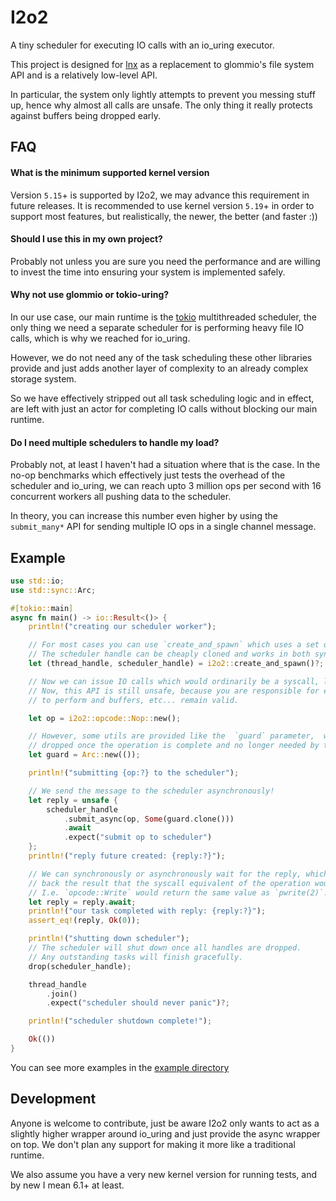 # I2o2

A tiny scheduler for executing IO calls with an io_uring executor.

This project is designed for [lnx](https://github.com/lnx-search/lnx) as a replacement to glommio's file system API
and is a relatively low-level API.

In particular, the system only lightly attempts to prevent you messing stuff up, hence why almost all calls
are unsafe. The only thing it really protects against buffers being dropped early.

## FAQ

#### What is the minimum supported kernel version

Version `5.15`+ is supported by I2o2, we may advance this requirement in future releases.
It is recommended to use kernel version `5.19`+ in order to support most features, but realistically,
the newer, the better (and faster :))

#### Should I use this in my own project?

Probably not unless you are sure you need the performance and are willing to invest the time into ensuring your
system is implemented safely.

#### Why not use glommio or tokio-uring?

In our use case, our main runtime is the [tokio](https://tokio.rs/) multithreaded scheduler, the only thing we
need a separate scheduler for is performing heavy file IO calls, which is why we reached for io_uring.

However, we do not need any of the task scheduling these other libraries provide and just adds another 
layer of complexity to an already complex storage system. 

So we have effectively stripped out all task scheduling logic and in effect, are left with just an actor for
completing IO calls without blocking our main runtime.

#### Do I need multiple schedulers to handle my load?

Probably not, at least I haven't had a situation where that is the case. In the no-op benchmarks which effectively
just tests the overhead of the scheduler and io_uring, we can reach upto 3 million ops per second with 16 concurrent 
workers all pushing data to the scheduler.

In theory, you can increase this number even higher by using the `submit_many*` API for sending multiple IO ops
in a single channel message.

## Example

```rust
use std::io;
use std::sync::Arc;

#[tokio::main]
async fn main() -> io::Result<()> {
    println!("creating our scheduler worker");

    // For most cases you can use `create_and_spawn` which uses a set of sane defaults.
    // The scheduler handle can be cheaply cloned and works in both sync and async contexts.
    let (thread_handle, scheduler_handle) = i2o2::create_and_spawn()?;

    // Now we can issue IO calls which would ordinarily be a syscall, like reading a file.
    // Now, this API is still unsafe, because you are responsible for ensuring the op is safe
    // to perform and buffers, etc... remain valid.

    let op = i2o2::opcode::Nop::new();

    // However, some utils are provided like the  `guard` parameter,  which will only be
    // dropped once the operation is complete and no longer needed by the kernel.
    let guard = Arc::new(());

    println!("submitting {op:?} to the scheduler");

    // We send the message to the scheduler asynchronously!
    let reply = unsafe {
        scheduler_handle
            .submit_async(op, Some(guard.clone()))
            .await
            .expect("submit op to scheduler")
    };
    println!("reply future created: {reply:?}");

    // We can synchronously or asynchronously wait for the reply, which will give us
    // back the result that the syscall equivalent of the operation would return.
    // I.e. `opcode::Write` would return the same value as `pwrite(2)`.
    let reply = reply.await;
    println!("our task completed with reply: {reply:?}");
    assert_eq!(reply, Ok(0));

    println!("shutting down scheduler");
    // The scheduler will shut down once all handles are dropped.
    // Any outstanding tasks will finish gracefully.
    drop(scheduler_handle);

    thread_handle
        .join()
        .expect("scheduler should never panic")?;

    println!("scheduler shutdown complete!");

    Ok(())
}
```

You can see more examples in the [example directory](/examples)


## Development

Anyone is welcome to contribute, just be aware I2o2 only wants to act as a slightly higher wrapper around io_uring
and just provide the async wrapper on top. We don't plan any support for making it more like a traditional runtime.

We also assume you have a very new kernel version for running tests, and by new I mean 6.1+ at least.